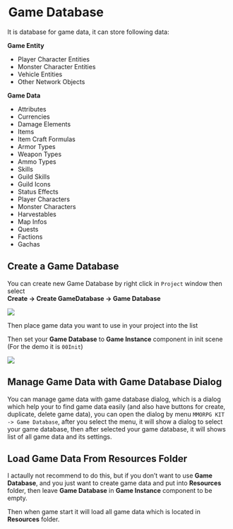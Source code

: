 #  Game Database

It is database for game data, it can store following data:

**Game Entity**

* Player Character Entities
* Monster Character Entities
* Vehicle Entities
* Other Network Objects

**Game Data**

* Attributes
* Currencies
* Damage Elements
* Items
* Item Craft Formulas
* Armor Types
* Weapon Types
* Ammo Types
* Skills
* Guild Skills
* Guild Icons
* Status Effects
* Player Characters
* Monster Characters
* Harvestables
* Map Infos
* Quests
* Factions
* Gachas

## Create a Game Database

You can create new Game Database by right click in `Project` window then select  
**Create -> Create GameDatabase -> Game Database**

![](https://cdn-images-1.medium.com/max/1600/1*BpIQ-B1sC0b3A8dEVDyC3g.png)

Then place game data you want to use in your project into the list

Then set your **Game Database** to **Game Instance** component in init scene (For the demo it is `00Init`)

![](https://cdn-images-1.medium.com/max/1600/1*MB-6RRfwa4O5faoMiMRkJg.png)

## Manage Game Data with Game Database Dialog

You can manage game data with game database dialog, which is a dialog which help your to find game data easily (and also have buttons for create, duplicate, delete game data), you can open the dialog by menu `MMORPG KIT -> Game Database`, after you select the menu, it will show a dialog to select your game database, then after selected your game database, it will shows list of all game data and its settings.

## Load Game Data From Resources Folder
I actaully not recommend to do this, but if you don’t want to use **Game Database**, and you just want to create game data and put into **Resources** folder, then leave **Game Database** in **Game Instance** component to be empty.

Then when game start it will load all game data which is located in **Resources** folder.
<!--stackedit_data:
eyJoaXN0b3J5IjpbMTE3ODUxNzA4Ml19
-->
